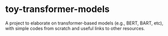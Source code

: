 # toy-transformer-models
A project to elaborate on transformer-based models (e.g., BERT, BART, etc), with simple codes from scratch and useful links to other resources.
